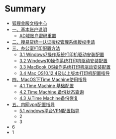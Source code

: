 # Summary

* [狐狸金服文档中心](README.md)
* [一、基本账户说明](chapter1.md)
  * [AD域账户密码重置](chapter1/11.md)
* [二、搜易贷统一认证授权管理系统授权申请](2.md)
* [三、办公室打印配置方法](3.md)
  * [3.1 Windows7操作系统打印机驱动安装配置](3/1.md)
  * [3.2 Windows10操作系统打印机驱动安装配置](3/windows10cao-zuo-xi-tong-da-yin-ji-qu-dong-an-zhuang-pei-zhi.md)
  * [3.3 MacBook OS操作系统打印机驱动安装配置](3/3.md)
  * [3.4 Mac OS10.12.4及以上版本打印机配置指导](3/macos-sierra-10124ji-yi-shang-ban-ben-da-yin-ji-pei-zhi-zhi-dao.md)
* [四、MacOS下Time Machine使用指导](4.md)
  * [4.1 Time Machine 基础配置](4/1.md)
  * [4.2 Time Machine 备份状态查询](4/2-time-machine-bei-fen-zhuang-tai-cha-xun.md)
  * [4.3 从Time Machine备份恢复](4/3-cong-time-machine-bei-fen-hui-fu.md)
* [五、内网vpn配置指导](5.md)
  * [5.1 windows平台VPN配置指导](5/1.md)
  * 2
  * 3
* 6
* 1

